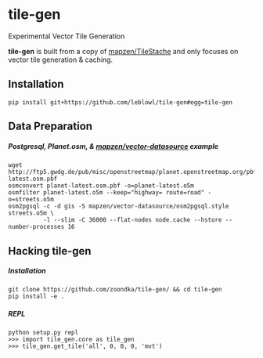 # tile-gen
Experimental Vector Tile Generation

**tile-gen** is built from a copy of [mapzen/TileStache](https://github.com/mapzen/TileStache) and only focuses on vector tile generation & caching.

## Installation
```shell
pip install git+https://github.com/leblowl/tile-gen#egg=tile-gen
```
## Data Preparation
##### Postgresql, Planet.osm, & [mapzen/vector-datasource](https://github.com/mapzen/vector-datasource) example
```
wget http://ftp5.gwdg.de/pub/misc/openstreetmap/planet.openstreetmap.org/pbf/planet-latest.osm.pbf
osmconvert planet-latest.osm.pbf -o=planet-latest.o5m
osmfilter planet-latest.o5m --keep="highway= route=road" -o=streets.o5m
osm2pgsql -c -d gis -S mapzen/vector-datasource/osm2pgsql.style streets.o5m \
          -l --slim -C 36000 --flat-nodes node.cache --hstore --number-processes 16
```

## Hacking tile-gen
##### Installation
```shell
git clone https://github.com/zoondka/tile-gen/ && cd tile-gen
pip install -e .
```
##### REPL
```shell
python setup.py repl
>>> import tile_gen.core as tile_gen
>>> tile_gen.get_tile('all', 0, 0, 0, 'mvt')
```
